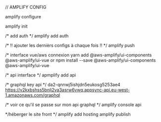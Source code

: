 // AMPLIFY CONFIG

amplify configure

amplify init

/* add auth */
amplify add auth

/* !! ajouter les dernièrs configs à chaque fois !! */
amplify push

/* interface vue/aws connexion
yarn add @aws-amplify/ui-components @aws-amplify/ui-vue
or
npm install --save @aws-amplify/ui-components @aws-amplify/ui-vue

/* api interface */
apmplify add api

/* graphql key api */
da2-qnnwj5ishjdn5eukosg5253ae4
https://v2kxbshss5bnlj2va3asrw6vwq.appsync-api.eu-west-1.amazonaws.com/graphql

/* voir ce qu'il se passe sur mon api graphql */
amplify console api

*/héberger le site front */
amplify add hosting
amplify publish